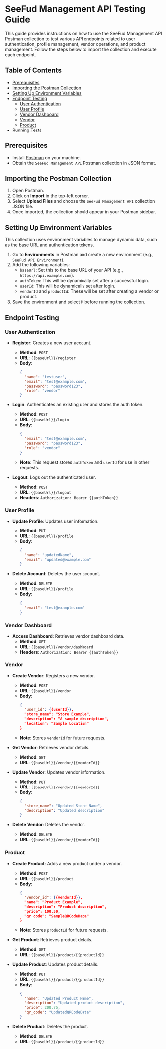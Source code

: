 # SeeFud Management API Testing Guide

This guide provides instructions on how to use the SeeFud Management API Postman collection to test various API endpoints related to user authentication, profile management, vendor operations, and product management. Follow the steps below to import the collection and execute each endpoint.

## Table of Contents

- [Prerequisites](#prerequisites)
- [Importing the Postman Collection](#importing-the-postman-collection)
- [Setting Up Environment Variables](#setting-up-environment-variables)
- [Endpoint Testing](#endpoint-testing)
  - [User Authentication](#user-authentication)
  - [User Profile](#user-profile)
  - [Vendor Dashboard](#vendor-dashboard)
  - [Vendor](#vendor)
  - [Product](#product)
- [Running Tests](#running-tests)

## Prerequisites

- Install [Postman](https://www.postman.com/downloads/) on your machine.
- Obtain the `SeeFud Management API` Postman collection in JSON format.

## Importing the Postman Collection

1. Open Postman.
2. Click on **Import** in the top-left corner.
3. Select **Upload Files** and choose the `SeeFud Management API` collection JSON file.
4. Once imported, the collection should appear in your Postman sidebar.

## Setting Up Environment Variables

This collection uses environment variables to manage dynamic data, such as the base URL and authentication tokens.

1. Go to **Environments** in Postman and create a new environment (e.g., `SeeFud API Environment`).
2. Add the following variables:
   - `baseUrl`: Set this to the base URL of your API (e.g., `https://api.example.com`).
   - `authToken`: This will be dynamically set after a successful login.
   - `userId`: This will be dynamically set after login.
   - `vendorId` and `productId`: These will be set after creating a vendor or product.
3. Save the environment and select it before running the collection.

## Endpoint Testing

### User Authentication

- **Register**: Creates a new user account.

  - **Method**: `POST`
  - **URL**: `{{baseUrl}}/register`
  - **Body**:
    ```json
    {
      "name": "testuser",
      "email": "test@example.com",
      "password": "password123",
      "role": "vendor"
    }
    ```

- **Login**: Authenticates an existing user and stores the auth token.

  - **Method**: `POST`
  - **URL**: `{{baseUrl}}/login`
  - **Body**:
    ```json
    {
      "email": "test@example.com",
      "password": "password123",
      "role": "vendor"
    }
    ```
  - **Note**: This request stores `authToken` and `userId` for use in other requests.

- **Logout**: Logs out the authenticated user.
  - **Method**: `POST`
  - **URL**: `{{baseUrl}}/logout`
  - **Headers**: `Authorization: Bearer {{authToken}}`

### User Profile

- **Update Profile**: Updates user information.

  - **Method**: `PUT`
  - **URL**: `{{baseUrl}}/profile`
  - **Body**:
    ```json
    {
      "name": "updatedName",
      "email": "updated@example.com"
    }
    ```

- **Delete Account**: Deletes the user account.
  - **Method**: `DELETE`
  - **URL**: `{{baseUrl}}/profile`
  - **Body**:
    ```json
    {
      "email": "test@example.com"
    }
    ```

### Vendor Dashboard

- **Access Dashboard**: Retrieves vendor dashboard data.
  - **Method**: `GET`
  - **URL**: `{{baseUrl}}/vendor/dashboard`
  - **Headers**: `Authorization: Bearer {{authToken}}`

### Vendor

- **Create Vendor**: Registers a new vendor.

  - **Method**: `POST`
  - **URL**: `{{baseUrl}}/vendor`
  - **Body**:
    ```json
    {
      "user_id": {{userId}},
      "store_name": "Store Example",
      "description": "A sample description",
      "location": "Sample Location"
    }
    ```
  - **Note**: Stores `vendorId` for future requests.

- **Get Vendor**: Retrieves vendor details.

  - **Method**: `GET`
  - **URL**: `{{baseUrl}}/vendor/{{vendorId}}`

- **Update Vendor**: Updates vendor information.

  - **Method**: `PUT`
  - **URL**: `{{baseUrl}}/vendor/{{vendorId}}`
  - **Body**:
    ```json
    {
      "store_name": "Updated Store Name",
      "description": "Updated description"
    }
    ```

- **Delete Vendor**: Deletes the vendor.
  - **Method**: `DELETE`
  - **URL**: `{{baseUrl}}/vendor/{{vendorId}}`

### Product

- **Create Product**: Adds a new product under a vendor.

  - **Method**: `POST`
  - **URL**: `{{baseUrl}}/product`
  - **Body**:
    ```json
    {
      "vendor_id": {{vendorId}},
      "name": "Product Example",
      "description": "Product description",
      "price": 100.50,
      "qr_code": "SampleQRCodeData"
    }
    ```
  - **Note**: Stores `productId` for future requests.

- **Get Product**: Retrieves product details.

  - **Method**: `GET`
  - **URL**: `{{baseUrl}}/product/{{productId}}`

- **Update Product**: Updates product details.

  - **Method**: `PUT`
  - **URL**: `{{baseUrl}}/product/{{productId}}`
  - **Body**:
    ```json
    {
      "name": "Updated Product Name",
      "description": "Updated product description",
      "price": 200.75,
      "qr_code": "UpdatedQRCodeData"
    }
    ```

- **Delete Product**: Deletes the product.
  - **Method**: `DELETE`
  - **URL**: `{{baseUrl}}/product/{{productId}}`
